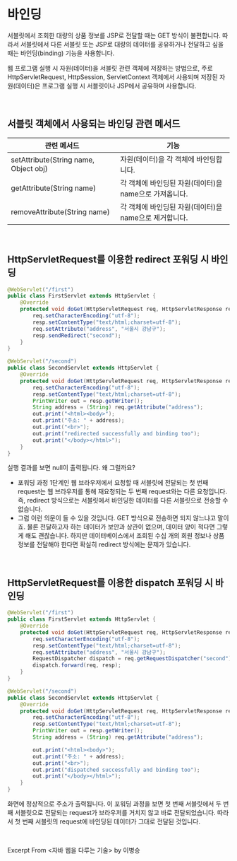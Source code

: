 # 바인딩

서블릿에서 조회한 대량의 상품 정보를 JSP로 전달할 때는 GET 방식이 불편합니다. 따라서 서블릿에서 다른 서블릿 또는 JSP로 대량의 데이터를 공유하거나 전달하고 싶을 때는 바인딩(binding) 기능을 사용합니다.

웹 프로그램 실행 시 자원(데이터)을 서블릿 관련 객체에 저장하는 방법으로, 주로 HttpServletRequest, HttpSession, ServletContext 객체에서 사용되며 저장된 자원(데이터)은 프로그램 실행 시 서블릿이나 JSP에서 공유하며 사용합니다.

&nbsp;

## 서블릿 객체에서 사용되는 바인딩 관련 메서드

|관련 메서드   | 기능 |
|---|---|
|setAttribute(String name, Object obj) | 자원(데이터)을 각 객체에 바인딩합니다. |
|getAttribute(String name)|각 객체에 바인딩된 자원(데이터)을 name으로 가져옵니다.|
|removeAttribute(String name)|각 객체에 바인딩된 자원(데이터)을 name으로 제거합니다.|

&nbsp;

## HttpServletRequest를 이용한 redirect 포워딩 시 바인딩

```java
@WebServlet("/first")
public class FirstServlet extends HttpServlet {
    @Override
    protected void doGet(HttpServletRequest req, HttpServletResponse resp) throws ServletException, IOException {
        req.setCharacterEncoding("utf-8");
        resp.setContentType("text/html;charset=utf-8");
        req.setAttribute("address", "서울시 강남구");
        resp.sendRedirect("second");
    }
}

@WebServlet("/second")
public class SecondServlet extends HttpServlet {
    @Override
    protected void doGet(HttpServletRequest req, HttpServletResponse resp) throws ServletException, IOException {
        req.setCharacterEncoding("utf-8");
        resp.setContentType("text/html;charset=utf-8");
        PrintWriter out = resp.getWriter();
        String address = (String) req.getAttribute("address");
        out.print("<html><body>");
        out.print("주소: " + address);
        out.print("<br>");
        out.print("redirected successfully and binding too");
        out.print("</body></html>");
    }
}
```

실행 결과를 보면 null이 출력됩니다. 왜 그럴까요?

- 포워딩 과정 1단계인 웹 브라우저에서 요청할 때 서블릿에 전달되는 첫 번째 request는 웹 브라우저를 통해 재요청되는 두 번째 request와는 다른 요청입니다. 즉, redirect 방식으로는 서블릿에서 바인딩한 데이터를 다른 서블릿으로 전송할 수 없습니다.
- 그럼 이런 의문이 들 수 있을 것입니다. GET 방식으로 전송하면 되지 않느냐고 말이죠. 물론 전달하고자 하는 데이터가 보안과 상관이 없으며, 데이터 양이 적다면 그렇게 해도 괜찮습니다. 하지만 데이터베이스에서 조회된 수십 개의 회원 정보나 상품 정보를 전달해야 한다면 확실히 redirect 방식에는 문제가 있습니다.

&nbsp;

## HttpServletRequest를 이용한 dispatch 포워딩 시 바인딩

```java
@WebServlet("/first")
public class FirstServlet extends HttpServlet {
    @Override
    protected void doGet(HttpServletRequest req, HttpServletResponse resp) throws ServletException, IOException {
        req.setCharacterEncoding("utf-8");
        resp.setContentType("text/html;charset=utf-8");
        req.setAttribute("address", "서울시 강남구");
        RequestDispatcher dispatch = req.getRequestDispatcher("second");
        dispatch.forward(req, resp);
    }
}

@WebServlet("/second")
public class SecondServlet extends HttpServlet {
    @Override
    protected void doGet(HttpServletRequest req, HttpServletResponse resp) throws ServletException, IOException {
        req.setCharacterEncoding("utf-8");
        resp.setContentType("text/html;charset=utf-8");
        PrintWriter out = resp.getWriter();
        String address = (String) req.getAttribute("address");

        out.print("<html><body>");
        out.print("주소: " + address);
        out.print("<br>");
        out.print("dispatched successfully and binding too");
        out.print("</body></html>");
    }
}
```

화면에 정상적으로 주소가 출력됩니다. 이 포워딩 과정을 보면 첫 번째 서블릿에서 두 번째 서블릿으로 전달되는 request가 브라우저를 거치지 않고 바로 전달되었습니다. 따라서 첫 번째 서블릿의 request에 바인딩된 데이터가 그대로 전달된 것입니다.

&nbsp;

Excerpt From <자바 웹을 다루는 기술> by 이병승